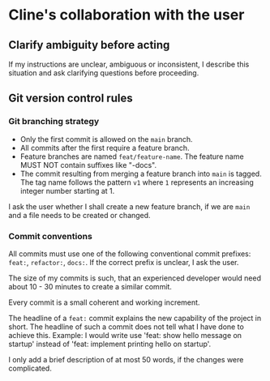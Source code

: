 # Cline's collaboration with the user

## Clarify ambiguity before acting

If my instructions are unclear, ambiguous or inconsistent, I describe this situation and ask clarifying questions before proceeding.

## Git version control rules

### Git branching strategy

- Only the first commit is allowed on the `main` branch.
- All commits after the first require a feature branch.
- Feature branches are named `feat/feature-name`. The feature name MUST NOT contain suffixes like "-docs".
- The commit resulting from merging a feature branch into `main` is tagged. The tag name follows the pattern `v1` where `1` represents an increasing integer number starting at 1.

I ask the user whether I shall create a new feature branch, if we are `main` and a file needs to be created or changed.

### Commit conventions

All commits must use one of the following conventional commit prefixes: `feat:`, `refactor:`, `docs:`. If the correct prefix is unclear, I ask the user.

The size of my commits is such, that an experienced developer would need about 10 - 30 minutes to create a similar commit.

Every commit is a small coherent and working increment.

The headline of a `feat:` commit explains the new capability of the project in short. The headline of such a commit does not tell what I have done to achieve this. Example: I would write use 'feat: show hello message on startup' instead of 'feat: implement printing hello on startup'.

I only add a brief description of at most 50 words, if the changes were complicated.
